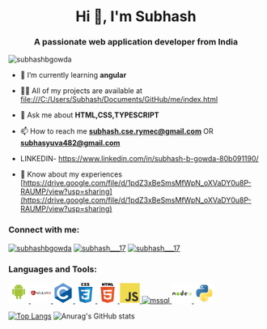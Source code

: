 <h1 align="center">Hi 👋, I'm Subhash</h1>
<h3 align="center">A passionate web application developer from India</h3>

<p align="left"> <img src="https://komarev.com/ghpvc/?username=subhashbgowda&label=Profile%20views&color=0e75b6&style=flat" alt="subhashbgowda" /> </p>

- 🌱 I’m currently learning **angular**

- 👨‍💻 All of my projects are available at [file:///C:/Users/Subhash/Documents/GitHub/me/index.html](file:///C:/Users/Subhash/Documents/GitHub/me/index.html)

- 💬 Ask me about **HTML,CSS,TYPESCRIPT**

- 📫 How to reach me **subhash.cse.rymec@gmail.com** OR **subhasyuva482@gmail.com**
- LINKEDIN- https://www.linkedin.com/in/subhash-b-gowda-80b091190/
 
- 📄 Know about my experiences [https://drive.google.com/file/d/1pdZ3xBeSmsMfWpN_oXVaDY0u8P-RAUMP/view?usp=sharing](https://drive.google.com/file/d/1pdZ3xBeSmsMfWpN_oXVaDY0u8P-RAUMP/view?usp=sharing)

<h3 align="left">Connect with me:</h3>
<p align="left">
<a href="https://stackoverflow.com/users/subhashbgowda" target="blank"><img align="center" src="https://raw.githubusercontent.com/rahuldkjain/github-profile-readme-generator/master/src/images/icons/Social/stack-overflow.svg" alt="subhashbgowda" height="30" width="40" /></a>
<a href="https://instagram.com/subhash___17" target="blank"><img align="center" src="https://raw.githubusercontent.com/rahuldkjain/github-profile-readme-generator/master/src/images/icons/Social/instagram.svg" alt="subhash___17" height="30" width="40" /></a>
 <a href="(https://www.linkedin.com/in/subhash-b-gowda-80b091190/)" target="blank"><img align="center" src="https://raw.githubusercontent.com/rahuldkjain/github-profile-readme-generator/master/src/images/icons/Social/instagram.svg" alt="subhash___17" height="30" width="40" /></a>
</p>

<h3 align="left">Languages and Tools:</h3>
<p align="left"> <a href="https://developer.android.com" target="_blank" rel="noreferrer"> <img src="https://raw.githubusercontent.com/devicons/devicon/master/icons/android/android-original-wordmark.svg" alt="android" width="40" height="40"/> </a> <a href="https://angular.io" target="_blank" rel="noreferrer"> <img src="https://raw.githubusercontent.com/devicons/devicon/master/icons/angularjs/angularjs-original-wordmark.svg" alt="angularjs" width="40" height="40"/> </a> <a href="https://www.cprogramming.com/" target="_blank" rel="noreferrer"> <img src="https://raw.githubusercontent.com/devicons/devicon/master/icons/c/c-original.svg" alt="c" width="40" height="40"/> </a> <a href="https://www.w3schools.com/css/" target="_blank" rel="noreferrer"> <img src="https://raw.githubusercontent.com/devicons/devicon/master/icons/css3/css3-original-wordmark.svg" alt="css3" width="40" height="40"/> </a> <a href="https://www.w3.org/html/" target="_blank" rel="noreferrer"> <img src="https://raw.githubusercontent.com/devicons/devicon/master/icons/html5/html5-original-wordmark.svg" alt="html5" width="40" height="40"/> </a> <a href="https://developer.mozilla.org/en-US/docs/Web/JavaScript" target="_blank" rel="noreferrer"> <img src="https://raw.githubusercontent.com/devicons/devicon/master/icons/javascript/javascript-original.svg" alt="javascript" width="40" height="40"/> </a> <a href="https://www.microsoft.com/en-us/sql-server" target="_blank" rel="noreferrer"> <img src="https://www.svgrepo.com/show/303229/microsoft-sql-server-logo.svg" alt="mssql" width="40" height="40"/> </a> <a href="https://nodejs.org" target="_blank" rel="noreferrer"> <img src="https://raw.githubusercontent.com/devicons/devicon/master/icons/nodejs/nodejs-original-wordmark.svg" alt="nodejs" width="40" height="40"/> </a> <a href="https://www.python.org" target="_blank" rel="noreferrer"> <img src="https://raw.githubusercontent.com/devicons/devicon/master/icons/python/python-original.svg" alt="python" width="40" height="40"/> </a> </p>






[![Top Langs](https://github-readme-stats.vercel.app/api/top-langs/?username=subhashbgowda)](https://github.com/anuraghazra/github-readme-stats)
![Anurag's GitHub stats](https://github-readme-stats.vercel.app/api?username=subhashbgowda&show_icons=true&theme=radical)



 
